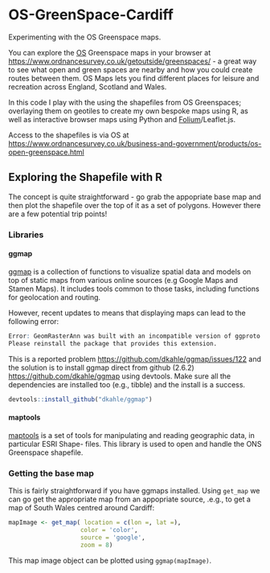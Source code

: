 # OS-GreenSpace-Cardiff
Experimenting with the OS Greenspace maps.

You can explore the [OS](https://www.ordnancesurvey.co.uk/) Greenspace maps in your browser at https://www.ordnancesurvey.co.uk/getoutside/greenspaces/ - a great way to see what open and green spaces are nearby and how you could create routes between them. OS Maps lets you find different places for leisure and recreation across England, Scotland and Wales.

In this code I play with the using the shapefiles from OS Greenspaces; overlaying them on geotiles to create my own bespoke maps using R, as well as interactive browser maps using Python and [Folium](https://folium.readthedocs.io/en/latest/)/Leaflet.js. 

Access to the shapefiles is via OS at https://www.ordnancesurvey.co.uk/business-and-government/products/os-open-greenspace.html 


## Exploring the Shapefile with R
The concept is quite straightforward - go grab the appopriate base map and then plot the shapefile over the top of it as a set of polygons. However there are a few potential trip points!


### Libraries

#### ggmap
[ggmap](https://cran.r-project.org/web/packages/ggmap/ggmap.pdf) is a collection of functions to visualize spatial data and models on top of static maps from various online sources (e.g Google Maps and Stamen Maps). It includes tools common to those tasks, including functions for geolocation and routing.

However, recent updates to means that displaying maps can lead to the following error:

```R
Error: GeomRasterAnn was built with an incompatible version of ggproto.
Please reinstall the package that provides this extension.
```

This is a reported problem https://github.com/dkahle/ggmap/issues/122 and the solution is to install ggmap direct from github (2.6.2) https://github.com/dkahle/ggmap using devtools. Make sure all the dependencies are installed too (e.g., tibble) and the install is a success.

```R
devtools::install_github("dkahle/ggmap")
```
#### maptools
[maptools](https://cran.r-project.org/web/packages/maptools/maptools.pdf) is a set of tools for manipulating and reading geographic data, in particular ESRI Shape- files. This library is used to open and handle the ONS Greenspace shapefile. 

### Getting the base map
This is fairly straightforward if you have ggmaps installed. Using ```get_map``` we can go get the appropriate map from an appopriate source, .e.g., to get a map of South Wales centred around Cardiff:

```R
mapImage <- get_map( location = c(lon =, lat =), 
                    color = 'color',
                    source = 'google',
                    zoom = 8)
```

This map image object can be plotted using ```ggmap(mapImage)```.
